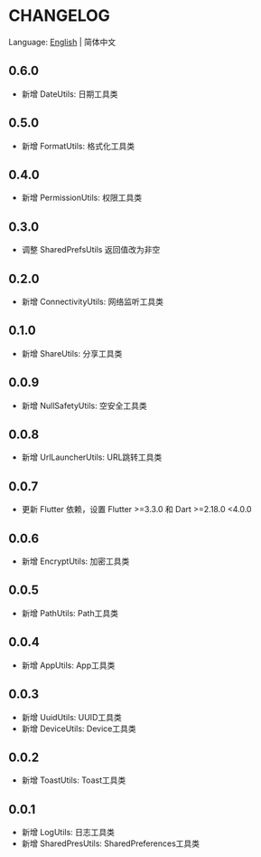 # CHANGELOG

Language: [English](CHANGELOG.md) | 简体中文

## 0.6.0
- 新增 DateUtils: 日期工具类

## 0.5.0
- 新增 FormatUtils: 格式化工具类

## 0.4.0
- 新增 PermissionUtils: 权限工具类

## 0.3.0
- 调整 SharedPrefsUtils 返回值改为非空

## 0.2.0
- 新增 ConnectivityUtils: 网络监听工具类

## 0.1.0
- 新增 ShareUtils: 分享工具类

## 0.0.9
- 新增 NullSafetyUtils: 空安全工具类

## 0.0.8
- 新增 UrlLauncherUtils: URL跳转工具类

## 0.0.7
- 更新 Flutter 依赖，设置 Flutter >=3.3.0 和 Dart >=2.18.0 <4.0.0

## 0.0.6
- 新增 EncryptUtils: 加密工具类

## 0.0.5
- 新增 PathUtils: Path工具类

## 0.0.4
- 新增 AppUtils: App工具类

## 0.0.3
- 新增 UuidUtils: UUID工具类
- 新增 DeviceUtils: Device工具类

## 0.0.2
- 新增 ToastUtils: Toast工具类

## 0.0.1
- 新增 LogUtils: 日志工具类
- 新增 SharedPresUtils: SharedPreferences工具类
